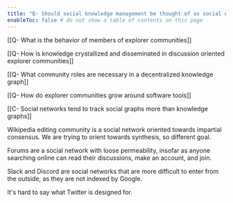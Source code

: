 ```yaml
---
title: "Q- Should social knowledge management be thought of as social networks with really solid defaults conventions and incentives"
enableToc: false # do not show a table of contents on this page
---
```

[[Q- What is the behavior of members of explorer communities]]

[[Q- How is knowledge crystallized and disseminated in discussion oriented explorer communities]]

[[Q- What community roles are necessary in a decentralized knowledge graph]]

[[Q- How do explorer communities grow around software tools]]

[[C- Social networks tend to track social graphs more than knowledge graphs]]

Wikipedia editing community is a social network oriented towards impartial consensus. We are trying to orient towards synthesis, so different goal.

Forums are a social network with loose permeability, insofar as anyone searching online can read their discussions, make an account, and join.

Slack and Discord are social networks that are more difficult to enter from the outside, as they are not indexed by Google. 

It's hard to say what Twitter is designed for.